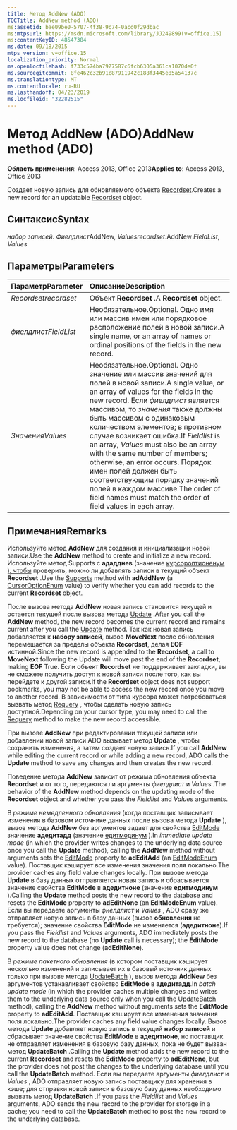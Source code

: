 ```yaml
---
title: Метод AddNew (ADO)
TOCTitle: AddNew method (ADO)
ms:assetid: bae09be0-5707-4f38-9c74-0acd0f29dbac
ms:mtpsurl: https://msdn.microsoft.com/library/JJ249899(v=office.15)
ms:contentKeyID: 48547384
ms.date: 09/18/2015
mtps_version: v=office.15
localization_priority: Normal
ms.openlocfilehash: f733c574ba7927587c6fcb6305a361ca1070de0f
ms.sourcegitcommit: 8fe462c32b91c87911942c188f3445e85a54137c
ms.translationtype: MT
ms.contentlocale: ru-RU
ms.lasthandoff: 04/23/2019
ms.locfileid: "32282515"
---
```

# <a name="addnew-method-ado"></a><span data-ttu-id="d2121-102">Метод AddNew (ADO)</span><span class="sxs-lookup"><span data-stu-id="d2121-102">AddNew method (ADO)</span></span>

<span data-ttu-id="d2121-103">**Область применения**: Access 2013, Office 2013</span><span class="sxs-lookup"><span data-stu-id="d2121-103">**Applies to**: Access 2013, Office 2013</span></span>

<span data-ttu-id="d2121-104">Создает новую запись для обновляемого объекта [Recordset](recordset-object-ado.md).</span><span class="sxs-lookup"><span data-stu-id="d2121-104">Creates a new record for an updatable [Recordset](recordset-object-ado.md) object.</span></span>

## <a name="syntax"></a><span data-ttu-id="d2121-105">Синтаксис</span><span class="sxs-lookup"><span data-stu-id="d2121-105">Syntax</span></span>

<span data-ttu-id="d2121-106">*набор записей*. *Фиелдлист*AddNew, *Values*</span><span class="sxs-lookup"><span data-stu-id="d2121-106">*recordset*.AddNew *FieldList*, *Values*</span></span>

## <a name="parameters"></a><span data-ttu-id="d2121-107">Параметры</span><span class="sxs-lookup"><span data-stu-id="d2121-107">Parameters</span></span>

|<span data-ttu-id="d2121-108">Параметр</span><span class="sxs-lookup"><span data-stu-id="d2121-108">Parameter</span></span>|<span data-ttu-id="d2121-109">Описание</span><span class="sxs-lookup"><span data-stu-id="d2121-109">Description</span></span>|
|:--------|:----------|
|<span data-ttu-id="d2121-110">*Recordset*</span><span class="sxs-lookup"><span data-stu-id="d2121-110">*recordset*</span></span> |<span data-ttu-id="d2121-111">Объект **Recordset** .</span><span class="sxs-lookup"><span data-stu-id="d2121-111">A **Recordset** object.</span></span>|
|<span data-ttu-id="d2121-112">*фиелдлист*</span><span class="sxs-lookup"><span data-stu-id="d2121-112">*FieldList*</span></span> |<span data-ttu-id="d2121-113">Необязательное.</span><span class="sxs-lookup"><span data-stu-id="d2121-113">Optional.</span></span> <span data-ttu-id="d2121-114">Одно имя или массив имен или порядковое расположение полей в новой записи.</span><span class="sxs-lookup"><span data-stu-id="d2121-114">A single name, or an array of names or ordinal positions of the fields in the new record.</span></span>|
|<span data-ttu-id="d2121-115">*Значения*</span><span class="sxs-lookup"><span data-stu-id="d2121-115">*Values*</span></span> |<span data-ttu-id="d2121-116">Необязательное.</span><span class="sxs-lookup"><span data-stu-id="d2121-116">Optional.</span></span> <span data-ttu-id="d2121-117">Одно значение или массив значений для полей в новой записи.</span><span class="sxs-lookup"><span data-stu-id="d2121-117">A single value, or an array of values for the fields in the new record.</span></span> <span data-ttu-id="d2121-118">Если *фиелдлист* является массивом, то *значения* также должны быть массивом с одинаковым количеством элементов; в противном случае возникает ошибка.</span><span class="sxs-lookup"><span data-stu-id="d2121-118">If *Fieldlist* is an array, *Values* must also be an array with the same number of members; otherwise, an error occurs.</span></span> <span data-ttu-id="d2121-119">Порядок имен полей должен быть соответствующим порядку значений полей в каждом массиве.</span><span class="sxs-lookup"><span data-stu-id="d2121-119">The order of field names must match the order of field values in each array.</span></span>|

## <a name="remarks"></a><span data-ttu-id="d2121-120">Примечания</span><span class="sxs-lookup"><span data-stu-id="d2121-120">Remarks</span></span>

<span data-ttu-id="d2121-121">Используйте метод **AddNew** для создания и инициализации новой записи.</span><span class="sxs-lookup"><span data-stu-id="d2121-121">Use the **AddNew** method to create and initialize a new record.</span></span> <span data-ttu-id="d2121-122">Используйте метод Supports с **ададднев** (значение [курсороптионенум](cursoroptionenum.md) [), чтобы](supports-method-ado.md) проверить, можно ли добавлять записи в текущий объект **Recordset** .</span><span class="sxs-lookup"><span data-stu-id="d2121-122">Use the [Supports](supports-method-ado.md) method with **adAddNew** (a [CursorOptionEnum](cursoroptionenum.md) value) to verify whether you can add records to the current **Recordset** object.</span></span>

<span data-ttu-id="d2121-123">После вызова метода **AddNew** новая запись становится текущей и остается текущей после вызова метода [Update](update-method-ado.md) .</span><span class="sxs-lookup"><span data-stu-id="d2121-123">After you call the **AddNew** method, the new record becomes the current record and remains current after you call the [Update](update-method-ado.md) method.</span></span> <span data-ttu-id="d2121-124">Так как новая запись добавляется к **набору записей**, вызов **MoveNext** после обновления перемещается за пределы объекта **Recordset**, делая **EOF** истинной.</span><span class="sxs-lookup"><span data-stu-id="d2121-124">Since the new record is appended to the **Recordset**, a call to **MoveNext** following the Update will move past the end of the **Recordset**, making **EOF** True.</span></span> <span data-ttu-id="d2121-125">Если объект **Recordset** не поддерживает закладки, вы не сможете получить доступ к новой записи после того, как вы перейдете к другой записи.</span><span class="sxs-lookup"><span data-stu-id="d2121-125">If the **Recordset** object does not support bookmarks, you may not be able to access the new record once you move to another record.</span></span> <span data-ttu-id="d2121-126">В зависимости от типа курсора может потребоваться вызвать метод [Requery](requery-method-ado.md) , чтобы сделать новую запись доступной.</span><span class="sxs-lookup"><span data-stu-id="d2121-126">Depending on your cursor type, you may need to call the [Requery](requery-method-ado.md) method to make the new record accessible.</span></span>

<span data-ttu-id="d2121-127">При вызове **AddNew** при редактировании текущей записи или добавлении новой записи ADO вызывает метод **Update** , чтобы сохранить изменения, а затем создает новую запись.</span><span class="sxs-lookup"><span data-stu-id="d2121-127">If you call **AddNew** while editing the current record or while adding a new record, ADO calls the **Update** method to save any changes and then creates the new record.</span></span>

<span data-ttu-id="d2121-128">Поведение метода **AddNew** зависит от режима обновления объекта **Recordset** и от того, передаются ли аргументы *фиелдлист* и *Values* .</span><span class="sxs-lookup"><span data-stu-id="d2121-128">The behavior of the **AddNew** method depends on the updating mode of the **Recordset** object and whether you pass the *Fieldlist* and *Values* arguments.</span></span>

<span data-ttu-id="d2121-129">В *режиме немедленного обновления* (когда поставщик записывает изменения в базовом источнике данных после вызова метода **Update** ), вызов метода **AddNew** без аргументов задает для свойства [EditMode](editmode-property-ado.md) значение **адедитадд** (значение [едитмодинум](editmodeenum.md) ).</span><span class="sxs-lookup"><span data-stu-id="d2121-129">In *immediate update mode* (in which the provider writes changes to the underlying data source once you call the **Update** method), calling the **AddNew** method without arguments sets the [EditMode](editmode-property-ado.md) property to **adEditAdd** (an [EditModeEnum](editmodeenum.md) value).</span></span> <span data-ttu-id="d2121-130">Поставщик кэширует все изменения значения поля локально.</span><span class="sxs-lookup"><span data-stu-id="d2121-130">The provider caches any field value changes locally.</span></span> <span data-ttu-id="d2121-131">При вызове метода **Update** в базу данных отправляется новая запись и сбрасывается значение свойства **EditMode** в **адедитноне** (значение **едитмодинум** ).</span><span class="sxs-lookup"><span data-stu-id="d2121-131">Calling the **Update** method posts the new record to the database and resets the **EditMode** property to **adEditNone** (an **EditModeEnum** value).</span></span> <span data-ttu-id="d2121-132">Если вы передаете аргументы *фиелдлист* и *Values* , ADO сразу же отправляет новую запись в базу данных (вызов **обновления** не требуется); значение свойства **EditMode** не изменяется (**адедитноне**).</span><span class="sxs-lookup"><span data-stu-id="d2121-132">If you pass the *Fieldlist* and *Values* arguments, ADO immediately posts the new record to the database (no **Update** call is necessary); the **EditMode** property value does not change (**adEditNone**).</span></span>

<span data-ttu-id="d2121-133">В *режиме пакетного обновления* (в котором поставщик кэширует несколько изменений и записывает их в базовый источник данных только при вызове метода [UpdateBatch](updatebatch-method-ado.md) ), вызов метода **AddNew** без аргументов устанавливает свойство **EditMode** в **адедитадд**.</span><span class="sxs-lookup"><span data-stu-id="d2121-133">In *batch update mode* (in which the provider caches multiple changes and writes them to the underlying data source only when you call the [UpdateBatch](updatebatch-method-ado.md) method), calling the **AddNew** method without arguments sets the **EditMode** property to **adEditAdd**.</span></span> <span data-ttu-id="d2121-134">Поставщик кэширует все изменения значения поля локально.</span><span class="sxs-lookup"><span data-stu-id="d2121-134">The provider caches any field value changes locally.</span></span> <span data-ttu-id="d2121-135">Вызов метода **Update** добавляет новую запись в текущий **набор записей** и сбрасывает значение свойства **EditMode** в **адедитноне**, но поставщик не отправляет изменения в базовую базу данных, пока не будет вызван метод **UpdateBatch** .</span><span class="sxs-lookup"><span data-stu-id="d2121-135">Calling the **Update** method adds the new record to the current **Recordset** and resets the **EditMode** property to **adEditNone**, but the provider does not post the changes to the underlying database until you call the **UpdateBatch** method.</span></span> <span data-ttu-id="d2121-136">Если вы передаете аргументы *фиелдлист* и *Values* , ADO отправляет новую запись поставщику для хранения в кэше; для отправки новой записи в базовую базу данных необходимо вызвать метод **UpdateBatch** .</span><span class="sxs-lookup"><span data-stu-id="d2121-136">If you pass the *Fieldlist* and *Values* arguments, ADO sends the new record to the provider for storage in a cache; you need to call the **UpdateBatch** method to post the new record to the underlying database.</span></span>

